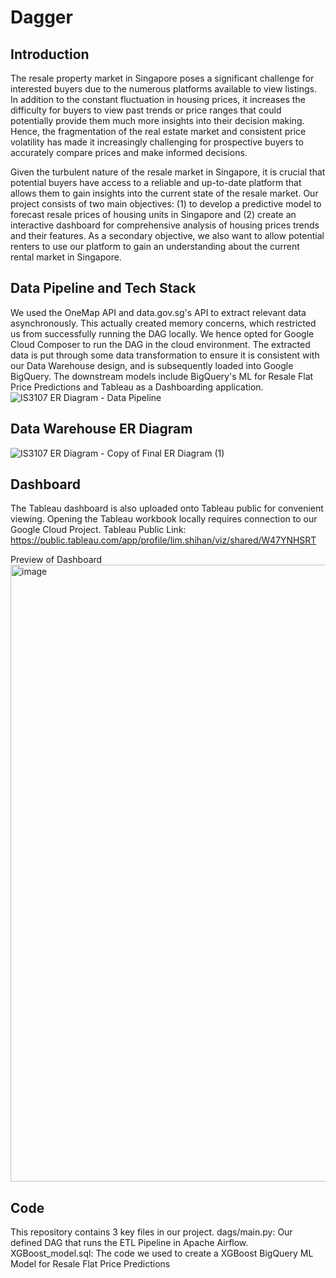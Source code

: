 # Dagger
## Introduction
The resale property market in Singapore poses a significant challenge for interested buyers due to the numerous platforms available to view listings. In addition to the constant fluctuation in housing prices, it increases the difficulty for buyers to view past trends or price ranges that could potentially provide them much more insights into their decision making. Hence, the fragmentation of the real estate market and consistent price volatility has made it increasingly challenging for prospective buyers to accurately compare prices and make informed decisions.

Given the turbulent nature of the resale market in Singapore, it is crucial that potential buyers have access to a reliable and up-to-date platform that allows them to gain insights into the current state of the resale market. Our project consists of two main objectives: (1) to develop a predictive model to forecast resale prices of housing units in Singapore and (2) create an interactive dashboard for comprehensive analysis of housing prices trends and their features. As a secondary objective, we also want to allow potential renters to use our platform to gain an understanding about the current rental market in Singapore. 

## Data Pipeline and Tech Stack
We used the OneMap API and data.gov.sg's API to extract relevant data asynchronously. This actually created memory concerns, which restricted us from successfully running the DAG locally. We hence opted for Google Cloud Composer to run the DAG in the cloud environment. The extracted data is put through some data transformation to ensure it is consistent with our Data Warehouse design, and is subsequently loaded into Google BigQuery. The downstream models include BigQuery's ML for Resale Flat Price Predictions and Tableau as a Dashboarding application.
![IS3107 ER Diagram - Data Pipeline](https://github.com/dylanlo8/Dagger/assets/100820436/3cd95da0-cd52-4b58-9424-bf8ba64051d3)

## Data Warehouse ER Diagram
![IS3107 ER Diagram - Copy of Final ER Diagram (1)](https://github.com/dylanlo8/Dagger/assets/100820436/21b0e9e6-8272-40df-8971-a45c5786c659)

## Dashboard
The Tableau dashboard is also uploaded onto Tableau public for convenient viewing. Opening the Tableau workbook locally requires connection to our Google Cloud Project.
Tableau Public Link: https://public.tableau.com/app/profile/lim.shihan/viz/shared/W47YNHSRT

Preview of Dashboard
<img width="987" alt="image" src="https://github.com/dylanlo8/Dagger/assets/100820436/5b2f9d8d-7063-4107-b649-bb5af79cad4a">


## Code
This repository contains 3 key files in our project.
dags/main.py: Our defined DAG that runs the ETL Pipeline in Apache Airflow.
XGBoost_model.sql: The code we used to create a XGBoost BigQuery ML Model for Resale Flat Price Predictions
